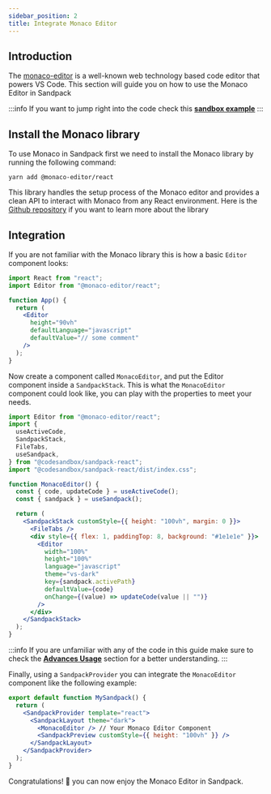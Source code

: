 ```yaml
---
sidebar_position: 2
title: Integrate Monaco Editor
---
```


## Introduction

The [monaco-editor](https://microsoft.github.io/monaco-editor/) is a well-known web technology based code editor that powers VS Code.
This section will guide you on how to use the Monaco Editor in Sandpack

:::info
If you want to jump right into the code check this [**sandbox example**](https://codesandbox.io/s/sandpack-monaco-integration-citxd)
:::

## Install the Monaco library

To use Monaco in Sandpack first we need to install the Monaco library by running the following command:

```
yarn add @monaco-editor/react
```

This library handles the setup process of the Monaco editor and provides a clean API to interact with Monaco from any React environment.
Here is the [Github repository](https://github.com/suren-atoyan/monaco-react#readme) if you want to learn more about the library

## Integration

If you are not familiar with the Monaco library this is how a basic `Editor` component looks:

```jsx
import React from "react";
import Editor from "@monaco-editor/react";

function App() {
  return (
    <Editor
      height="90vh"
      defaultLanguage="javascript"
      defaultValue="// some comment"
    />
  );
}
```

Now create a component called `MonacoEditor`, and put the Editor component inside a `SandpackStack`.
This is what the `MonacoEditor` component could look like, you can play with the properties to meet your needs.

```jsx
import Editor from "@monaco-editor/react";
import {
  useActiveCode,
  SandpackStack,
  FileTabs,
  useSandpack,
} from "@codesandbox/sandpack-react";
import "@codesandbox/sandpack-react/dist/index.css";

function MonacoEditor() {
  const { code, updateCode } = useActiveCode();
  const { sandpack } = useSandpack();

  return (
    <SandpackStack customStyle={{ height: "100vh", margin: 0 }}>
      <FileTabs />
      <div style={{ flex: 1, paddingTop: 8, background: "#1e1e1e" }}>
        <Editor
          width="100%"
          height="100%"
          language="javascript"
          theme="vs-dark"
          key={sandpack.activePath}
          defaultValue={code}
          onChange={(value) => updateCode(value || "")}
        />
      </div>
    </SandpackStack>
  );
}
```

:::info
If you are unfamiliar with any of the code in this guide make sure to check the [**Advances Usage**](https://sandpack.codesandbox.io/docs/advanced-usage/provider) section for a better understanding.
:::

Finally, using a `SandpackProvider` you can integrate the `MonacoEditor` component like the following example:

```jsx
export default function MySandpack() {
  return (
    <SandpackProvider template="react">
      <SandpackLayout theme="dark">
        <MonacoEditor /> // Your Monaco Editor Component
        <SandpackPreview customStyle={{ height: "100vh" }} />
      </SandpackLayout>
    </SandpackProvider>
  );
}
```

Congratulations! 🎉 you can now enjoy the Monaco Editor in Sandpack.
